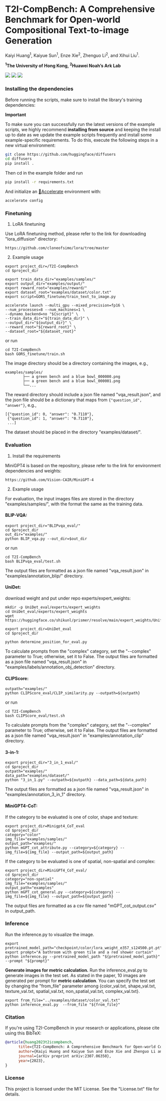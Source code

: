 
# T2I-CompBench: A Comprehensive Benchmark for Open-world Compositional Text-to-image Generation
Kaiyi Huang<sup>1</sup>, Kaiyue Sun<sup>1</sup>, Enze Xie<sup>2</sup>, Zhenguo Li<sup>2</sup>, and Xihui Liu<sup>1</sup>.

**<sup>1</sup>The University of Hong Kong, <sup>2</sup>Huawei Noah’s Ark Lab**

<a href='https://karine-h.github.io/T2I-CompBench/'><img src='https://img.shields.io/badge/Project-Page-Green'></a>
<a href='https://arxiv.org/pdf/2307.06350.pdf'><img src='https://img.shields.io/badge/Paper-Arxiv-red'></a> 
<a href='https://connecthkuhk-my.sharepoint.com/:f:/g/personal/huangky_connect_hku_hk/Er_BhrcMwGREht6gnKGIErMBx8H8yRXLDfWgWQwKaObQ4w?e=YzT5wG'><img src='https://img.shields.io/badge/Dataset-T2I--CompBench-blue'></a> 



### Installing the dependencies

Before running the scripts, make sure to install the library's training dependencies:

**Important**

To make sure you can successfully run the latest versions of the example scripts, we highly recommend **installing from source** and keeping the install up to date as we update the example scripts frequently and install some example-specific requirements. To do this, execute the following steps in a new virtual environment:
```bash
git clone https://github.com/huggingface/diffusers
cd diffusers
pip install .
```

Then cd in the example folder  and run
```bash
pip install -r requirements.txt
```

And initialize an [🤗Accelerate](https://github.com/huggingface/accelerate/) environment with:

```bash
accelerate config
```


### Finetuning
1. LoRA finetuning

Use LoRA finetuning method, please refer to the link for downloading "lora_diffusion" directory: 

```
https://github.com/cloneofsimo/lora/tree/master
```
2. Example usage


```
export project_dir=/T2I-CompBench
cd $project_dir

export train_data_dir="examples/samples/"
export output_dir="examples/output/"
export reward_root="examples/reward/"
export dataset_root="examples/dataset/color.txt"
export script=GORS_finetune/train_text_to_image.py

accelerate launch --multi_gpu --mixed_precision=fp16 \
--num_processes=8 --num_machines=1 \
--dynamo_backend=no "${script}" \
--train_data_dir="${train_data_dir}" \
--output_dir="${output_dir}" \
--reward_root="${reward_root}" \
--dataset_root="${dataset_root}"

```
or run
```
cd T2I-CompBench
bash GORS_finetune/train.sh
```




The image directory should be a directory containing the images, e.g.,


```
examples/samples/
        ├── a green bench and a blue bowl_000000.png
        ├── a green bench and a blue bowl_000001.png
        └──...

```
The reward directory should include a json file named "vqa_result.json", and the json file should be a dictionary that maps from
`{"question_id", "answer"}`, e.g.,

```
[{"question_id": 0, "answer": "0.7110"},
 {"question_id": 1, "answer": "0.7110"},
 ...]
```

The dataset should be placed in the directory "examples/dataset/".


### Evaluation
1. Install the requirements

MiniGPT4 is based on the repository, please refer to the link for environment dependencies and weights: 
```
https://github.com/Vision-CAIR/MiniGPT-4
```

2. Example usage

For evaluation, the input images files are stored in the directory "examples/samples/", with the format the same as the training data.

#### BLIP-VQA:
```
export project_dir="BLIPvqa_eval/"
cd $project_dir
out_dir="examples/"
python BLIP_vqa.py --out_dir=$out_dir
```
or run
```
cd T2I-CompBench
bash BLIPvqa_eval/test.sh
```
The output files are formatted as a json file named "vqa_result.json" in "examples/annotation_blip/" directory.

#### UniDet:

download weight and put under repo experts/expert_weights:
```
mkdir -p UniDet_eval/experts/expert_weights
cd UniDet_eval/experts/expert_weights
wget https://huggingface.co/shikunl/prismer/resolve/main/expert_weights/Unified_learned_OCIM_RS200_6x%2B2x.pth
```


```
export project_dir=UniDet_eval
cd $project_dir

python determine_position_for_eval.py
```
To calculate prompts from the "complex" category, set the "--complex" parameter to True; otherwise, set it to False. 
The output files are formatted as a json file named "vqa_result.json" in "examples/labels/annotation_obj_detection" directory.

#### CLIPScore:
```
outpath="examples/"
python CLIPScore_eval/CLIP_similarity.py --outpath=${outpath}
```
or run
```
cd T2I-CompBench
bash CLIPScore_eval/test.sh
```
To calculate prompts from the "complex" category, set the "--complex" parameter to True; otherwise, set it to False. 
The output files are formatted as a json file named "vqa_result.json" in "examples/annotation_clip" directory.


#### 3-in-1:
```
export project_dir="3_in_1_eval/"
cd $project_dir
outpath="examples/"
data_path="examples/dataset/"
python "3_in_1.py" --outpath=${outpath} --data_path=${data_path}
```
The output files are formatted as a json file named "vqa_result.json" in "examples/annotation_3_in_1" directory.

#### MiniGPT4-CoT:
If the category to be evaluated is one of color, shape and texture:
```
export project_dir=Minigpt4_CoT_eval
cd $project_dir
category="color"
img_file="examples/samples/"
output_path="examples/"
python mGPT_cot_attribute.py --category=${category} --img_file=${img_file} --output_path=${output_path} 

```

If the category to be evaluated is one of spatial, non-spatial and complex:
```
export project_dir=MiniGPT4_CoT_eval/
cd $project_dir
category="non-spatial"
img_file="examples/samples/"
output_path="examples"
python mGPT_cot_general.py --category=${category} --img_file=${img_file} --output_path=${output_path} 

```
The output files are formatted as a csv file named "mGPT_cot_output.csv" in output_path.

### Inference
Run the inference.py to visualize the image.
```
export pretrained_model_path="checkpoint/color/lora_weight_e357_s124500.pt.pt"
export prompt="A bathroom with green tile and a red shower curtain"
python inference.py --pretrained_model_path "${pretrained_model_path}" --prompt "${prompt}"
```
**Generate images for metric calculation.** Run the inference_eval.py to generate images in the test set. As stated in the paper, 10 images are generated per prompt for **metric calculation**.
You can specify the test set by changing the "from_file" parameter among {color_val.txt, shape_val.txt, texture_val.txt, spatial_val.txt, non_spatial_val.txt, complex_val.txt}.
```
export from_file="../examples/dataset/color_val.txt"
python inference_eval.py  --from_file "${from_file}"
```

### Citation
If you're using T2I-CompBench in your research or applications, please cite using this BibTeX:
```bibtex
@article{huang2023t2icompbench,
      title={T2I-CompBench: A Comprehensive Benchmark for Open-world Compositional Text-to-image Generation}, 
      author={Kaiyi Huang and Kaiyue Sun and Enze Xie and Zhenguo Li and Xihui Liu},
      journal={arXiv preprint arXiv:2307.06350},
      year={2023},
}
```


  ### License

This project is licensed under the MIT License. See the "License.txt" file for details. 
